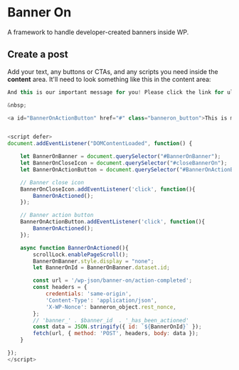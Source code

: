 # Banner On
A framework to handle developer-created banners inside WP.

## Create a post
Add your text, any buttons or CTAs, and any scripts you need inside the __content__ area.
It'll need to look something like this in the content area:

```javascript
And this is our important message for you! Please click the link for ultimate satisfaction.

&nbsp;

<a id="BannerOnActionButton" href="#" class="banneron_button">This is my link text</a>


<script defer>
document.addEventListener("DOMContentLoaded", function() {

    let BannerOnBanner = document.querySelector("#BannerOnBanner");
    let BannerOnCloseIcon = document.querySelector("#closeBannerOn");
    let BannerOnActionButton = document.querySelector("#BannerOnActionButton");

    // Banner close icon
    BannerOnCloseIcon.addEventListener('click', function(){
        BannerOnActioned();
    });

    // Banner action button
    BannerOnActionButton.addEventListener('click', function(){
        BannerOnActioned();
    });

    async function BannerOnActioned(){
        scrollLock.enablePageScroll();
        BannerOnBanner.style.display = "none";
        let BannerOnId = BannerOnBanner.dataset.id;

        const url = '/wp-json/banner-on/action-completed';
        const headers = {
            credentials: 'same-origin',
            'Content-Type': 'application/json',
            'X-WP-Nonce': banneron_object.rest_nonce,
        };
        // 'banner_' . $banner_id  . '_has_been_actioned'
        const data = JSON.stringify({ id: `${BannerOnId}` });
        fetch(url, { method: 'POST', headers, body: data });
    }

});
</script>

```